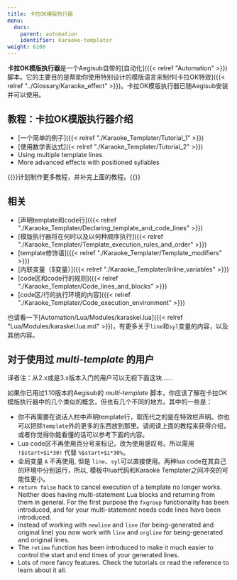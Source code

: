 ```yaml
---
title: 卡拉OK模版执行器
menu:
  docs:
    parent: automation
    identifier: karaoke-templater
weight: 6100
---
```


**卡拉OK模版执行器**是一个Aegisub自带的[自动化]({{< relref "Automation" >}})脚本。它的主要目的是帮助你使用特别设计的模版语言来制作[卡拉OK特效]({{< relref "../Glossary/Karaoke_effect" >}})。卡拉OK模版执行器已随Aegisub安装并可以使用。

## 教程：卡拉OK模版执行器介绍

-   [一个简单的例子]({{< relref "./Karaoke_Templater/Tutorial_1" >}})
-   [使用数学表达式]({< relref "./Karaoke_Templater/Tutorial_2" >}})
-   Using multiple template lines
-   More advanced effects with positioned syllables

{{<todo>}}计划制作更多教程，并补完上面的教程。{{</todo>}}


## 相关

-   [声明template和code行]({{< relref "./Karaoke_Templater/Declaring_template_and_code_lines" >}})
-   [模版执行器将在何时以及以何种顺序执行]({{< relref "./Karaoke_Templater/Template_execution_rules_and_order" >}})
-   [template修饰语]({{< relref "./Karaoke_Templater/Template_modifiers" >}})
-   [内联变量（\$变量）]({{< relref "./Karaoke_Templater/Inline_variables" >}})
-   [code区和code行的规则]({{< relref "./Karaoke_Templater/Code_lines_and_blocks" >}})
-   [code区/行的执行环境的内容]({{< relref "./Karaoke_Templater/Code_execution_environment" >}})

也请看一下[Automation/Lua/Modules/karaskel.lua]({{< relref "Lua/Modules/karaskel.lua.md" >}})，有更多关于`line`和`syl`变量的内容，以及其他内容。

## 对于使用过 *multi-template* 的用户

译者注：从2.x或是3.x版本入门的用户可以无视下面这块......

如果你已用过1.10版本的Aegisub的 *multi-template*
脚本，你应该了解在卡拉OK模版执行器中的几个类似的概念，但也有几个不同的地方。其中的一些是：

-   你不再需要在说话人栏中声明template行，取而代之的是在特效栏声明。你也可以把除`template`外的更多的东西放到那里。请阅读上面的教程来获得介绍，或者你觉得你能看懂的话可以参考下面的内容。
-   Lua code区不再使用百分号来标记，改为使用感叹号。所以需用
    `!$start+$i*30!` 代替 `%$start+$i*30%`。
-   全局变量 `A` 不再使用, 但是 `line`、`syl`可以直接使用。两种lua
    code在其自己的环境中分别运行，所以, 模板中lua代码和Karaoke
    Templater之间冲突的可能性更小。
-   `return false` hack to cancel execution of a template no longer
    works. Neither does having multi-statement Lua blocks and returning
    from them in general. For the first purpose the `fxgroup`
    functionality has been introduced, and for your multi-statement
    needs code lines have been introduced.
-   Instead of working with `newline` and `line` (for being-generated
    and original line) you now work with `line` and `orgline` for
    being-generated and original lines.
-   The `retime` function has been introduced to make it much easier to
    control the start and end times of your generated lines.
-   Lots of more fancy features. Check the tutorials or read the
    reference to learn about it all.
